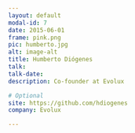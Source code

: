 ```yaml
---
layout: default
modal-id: 7
date: 2015-06-01
frame: pink.png
pic: humberto.jpg
alt: image-alt
title: Humberto Diógenes
talk:
talk-date:
description: Co-founder at Evolux

# Optional
site: https://github.com/hdiogenes
company: Evolux

---
```

